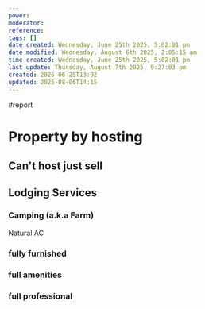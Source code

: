 ```yaml
---
power: 
moderator: 
reference: 
tags: []
date created: Wednesday, June 25th 2025, 5:02:01 pm
date modified: Wednesday, August 6th 2025, 2:05:15 am
time created: Wednesday, June 25th 2025, 5:02:01 pm
last update: Thursday, August 7th 2025, 9:27:03 pm
created: 2025-06-25T13:02
updated: 2025-08-06T14:15
---
```

#report 
# Property by hosting
## Can't host just sell

## Lodging Services
### Camping (a.k.a Farm)
Natural AC
### fully furnished
### full amenities
### full professional

